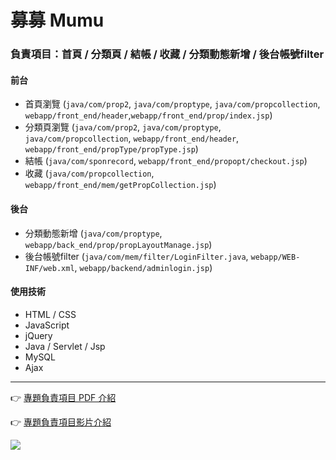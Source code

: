 # 募募 Mumu
### 負責項目：首頁 / 分類頁 / 結帳 / 收藏 / 分類動態新增 / 後台帳號filter
#### 前台
*   首頁瀏覽 (`java/com/prop2`, `java/com/proptype`, `java/com/propcollection`, `webapp/front_end/header`,`webapp/front_end/prop/index.jsp`)
*   分類頁瀏覽 (`java/com/prop2`, `java/com/proptype`, `java/com/propcollection`, `webapp/front_end/header`, `webapp/front_end/propType/propType.jsp`)
*   結帳 (`java/com/sponrecord`, `webapp/front_end/propopt/checkout.jsp`)
*   收藏 (`java/com/propcollection`, `webapp/front_end/mem/getPropCollection.jsp`)

#### 後台
*   分類動態新增 (`java/com/proptype`, `webapp/back_end/prop/propLayoutManage.jsp`)
*   後台帳號filter (`java/com/mem/filter/LoginFilter.java`, `webapp/WEB-INF/web.xml`, `webapp/backend/adminlogin.jsp`)


#### 使用技術
*   HTML / CSS
*   JavaScript
*   jQuery
*   Java / Servlet / Jsp
*   MySQL
*   Ajax
------
👉 [專題負責項目 PDF 介紹](https://drive.google.com/file/d/1XyUrBH4nKZue_NtHDtiKnJxIK9obEGpI/view)

👉 [專題負責項目影片介紹](https://www.youtube.com/watch?v=JLeeXwm9ID8)

<img src="https://user-images.githubusercontent.com/26355348/219590156-2341b3b8-24ca-4e30-9e3f-d4b3b238326f.png">

